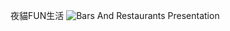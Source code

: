 夜貓FUN生活
![Bars And Restaurants Presentation](https://github.com/user-attachments/assets/72d3797d-9fd4-4fc3-b064-48809db23017)
